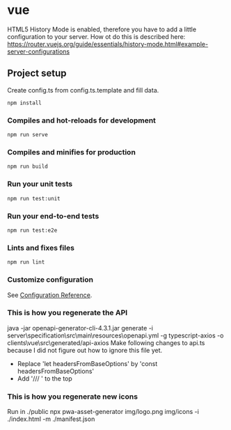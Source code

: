 # vue

HTML5 History Mode is enabled, therefore you have to add a little configuration to your server. How ot do this is described here:
https://router.vuejs.org/guide/essentials/history-mode.html#example-server-configurations

## Project setup
Create config.ts from config.ts.template and fill data.

```
npm install
```

### Compiles and hot-reloads for development
```
npm run serve
```

### Compiles and minifies for production
```
npm run build
```

### Run your unit tests
```
npm run test:unit
```

### Run your end-to-end tests
```
npm run test:e2e
```

### Lints and fixes files
```
npm run lint
```

### Customize configuration
See [Configuration Reference](https://cli.vuejs.org/config/).

### This is how you regenerate the API
java -jar openapi-generator-cli-4.3.1.jar generate -i server\specification\src\main\resources\openapi.yml -g typescript-axios -o clients\vue\src\generated/api-axios
Make following changes to api.ts because I did not figure out how to ignore this file yet.
* Replace 'let headersFromBaseOptions' by 'const headersFromBaseOptions'
* Add '/// <reference types="node"/>' to the top


### This is how you regenerate new icons
Run in ./public
npx pwa-asset-generator img/logo.png img/icons -i ./index.html -m ./manifest.json